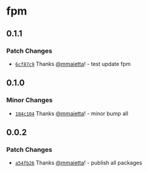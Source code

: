 # fpm

## 0.1.1

### Patch Changes

- [`6cf87c9`](https://github.com/electron-userland/electron-builder-binaries/commit/6cf87c99b00e0ea31a774e250099d2a66a227100) Thanks [@mmaietta](https://github.com/mmaietta)! - test update fpm

## 0.1.0

### Minor Changes

- [`184c104`](https://github.com/electron-userland/electron-builder-binaries/commit/184c1042da36468d3b320dad1cdc2dfe3f3057b5) Thanks [@mmaietta](https://github.com/mmaietta)! - minor bump all

## 0.0.2

### Patch Changes

- [`a54fb26`](https://github.com/electron-userland/electron-builder-binaries/commit/a54fb267a8d3347c7970910b95d89183ac0dba90) Thanks [@mmaietta](https://github.com/mmaietta)! - publish all packages
